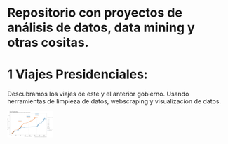 # Repositorio con proyectos de análisis de datos, data mining y otras cositas. 

# 1 Viajes Presidenciales: 
Descubramos los viajes de este y el anterior gobierno. Usando herramientas de limpieza de datos, webscraping y visualización de datos.  

<img src="1_viajes_presidenciales/output/dias_fuera_acumm.png" height="60"/>

